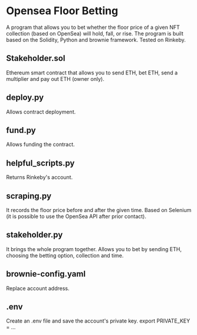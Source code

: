 # Opensea Floor Betting
A program that allows you to bet whether the floor price of a given NFT collection (based on OpenSea) will hold, fall, or rise. The program is built based on the Solidity, Python and brownie framework. Tested on Rinkeby.

## Stakeholder.sol
Ethereum smart contract that allows you to send ETH, bet ETH, send a multiplier and pay out ETH (owner only).

## deploy.py
Allows contract deployment.

## fund.py
Allows funding the contract.

## helpful_scripts.py
Returns Rinkeby's account.

## scraping.py
It records the floor price before and after the given time. Based on Selenium (it is possible to use the OpenSea API after prior contact).

## stakeholder.py
It brings the whole program together. Allows you to bet by sending ETH, choosing the betting option, collection and time.

## brownie-config.yaml
Replace account address.

## .env
Create an .env file and save the account's private key.
export PRIVATE_KEY = ...
